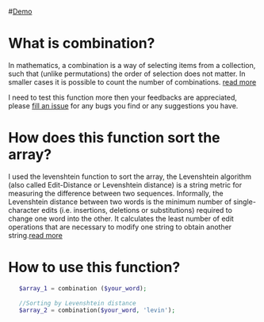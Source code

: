 #[Demo](http://balit.ir/combination/combination.php)


What is combination?
====================
In mathematics, a combination is a way of selecting items from a collection, such that (unlike permutations) the order of selection does not matter. In smaller cases it is possible to count the number of combinations. [read more](https://en.wikipedia.org/wiki/Combination)


I need to test this function more then your feedbacks are appreciated, please [fill an issue](https://github.com/vajehyab/combination/issues)
for any bugs you find or any suggestions you have.


How does this function sort the array? 
======================
I used the levenshtein function to sort the array, the Levenshtein algorithm (also called Edit-Distance or Levenshtein distance) is a string metric for measuring the difference between two sequences. Informally, the Levenshtein distance between two words is the minimum number of single-character edits (i.e. insertions, deletions or substitutions) required to change one word into the other.
It calculates the least number of edit operations that are necessary to modify one string to obtain another string.[read more](http://www.levenshtein.net/)


How to use this function?
=======
```php
   $array_1 = combination ($your_word);
   
   //Sorting by Levenshtein distance
   $array_2 = combination($your_word, 'levin');
 
 
```

